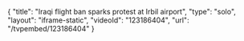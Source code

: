 {
    "title": "Iraqi flight ban sparks protest at Irbil airport",
    "type": "solo",
    "layout": "iframe-static",
    "videoId": "123186404",
    "url": "\/tvpembed\/123186404"
}